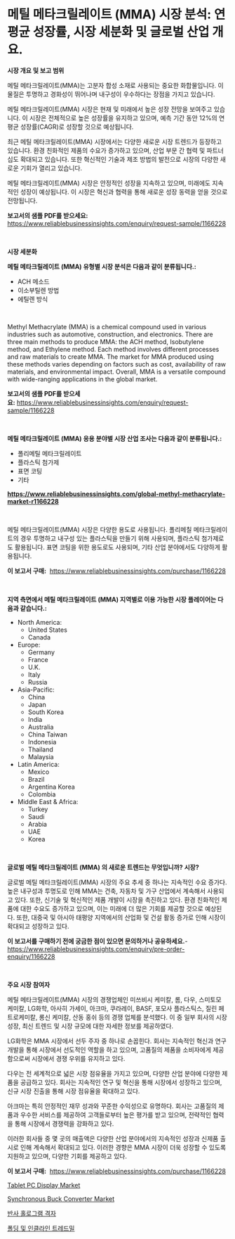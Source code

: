 <p><h1>메틸 메타크릴레이트 (MMA) 시장 분석: 연평균 성장률, 시장 세분화 및 글로벌 산업 개요.</h1></p><p><strong>시장 개요 및 보고 범위</strong></p>
<p><p>메틸 메타크릴레이트(MMA)는 고분자 합성 소재로 사용되는 중요한 화합물입니다. 이 물질은 투명하고 경화성이 뛰어나며 내구성이 우수하다는 장점을 가지고 있습니다. </p><p>메틸 메타크릴레이트(MMA) 시장은 현재 및 미래에서 높은 성장 전망을 보여주고 있습니다. 이 시장은 전체적으로 높은 성장률을 유지하고 있으며, 예측 기간 동안 12%의 연평균 성장률(CAGR)로 성장할 것으로 예상됩니다. </p><p>최근 메틸 메타크릴레이트(MMA) 시장에서는 다양한 새로운 시장 트렌드가 등장하고 있습니다. 환경 친화적인 제품의 수요가 증가하고 있으며, 산업 부문 간 협력 및 파트너십도 확대되고 있습니다. 또한 혁신적인 기술과 제조 방법의 발전으로 시장의 다양한 새로운 기회가 열리고 있습니다. </p><p>메틸 메타크릴레이트(MMA) 시장은 안정적인 성장을 지속하고 있으며, 미래에도 지속적인 성장이 예상됩니다. 이 시장은 혁신과 협력을 통해 새로운 성장 동력을 얻을 것으로 전망됩니다.</p></p>
<p><strong>보고서의 샘플 PDF를 받으세요:</strong> <a href="https://www.reliablebusinessinsights.com/enquiry/request-sample/1166228">https://www.reliablebusinessinsights.com/enquiry/request-sample/1166228</a></p>
<p>&nbsp;</p>
<p><strong>시장 세분화</strong></p>
<p><strong>메틸 메타크릴레이트 (MMA) 유형별 시장 분석은 다음과 같이 분류됩니다.:</strong></p>
<p><ul><li>ACH 메소드</li><li>이소부틸렌 방법</li><li>에틸렌 방식</li></ul></p>
<p>&nbsp;</p>
<p><p>Methyl Methacrylate (MMA) is a chemical compound used in various industries such as automotive, construction, and electronics. There are three main methods to produce MMA: the ACH method, Isobutylene method, and Ethylene method. Each method involves different processes and raw materials to create MMA. The market for MMA produced using these methods varies depending on factors such as cost, availability of raw materials, and environmental impact. Overall, MMA is a versatile compound with wide-ranging applications in the global market.</p></p>
<p><strong>보고서의 샘플 PDF를 받으세요:</strong>&nbsp;<a href="https://www.reliablebusinessinsights.com/enquiry/request-sample/1166228">https://www.reliablebusinessinsights.com/enquiry/request-sample/1166228</a></p>
<p>&nbsp;</p>
<p><strong> 메틸 메타크릴레이트 (MMA) 응용 분야별 시장 산업 조사는 다음과 같이 분류됩니다.:</strong></p>
<p><ul><li>폴리메틸 메타크릴레이트</li><li>플라스틱 첨가제</li><li>표면 코팅</li><li>기타</li></ul></p>
<p><strong><a href="https://www.reliablebusinessinsights.com/global-methyl-methacrylate-market-r1166228">https://www.reliablebusinessinsights.com/global-methyl-methacrylate-market-r1166228</a></strong></p>
<p>&nbsp;</p>
<p><p>메틸 메타크릴레이트(MMA) 시장은 다양한 용도로 사용됩니다. 폴리메칠 메타크릴레이트의 경우 투명하고 내구성 있는 플라스틱을 만들기 위해 사용되며, 플라스틱 첨가제로도 활용됩니다. 표면 코팅을 위한 용도로도 사용되며, 기타 산업 분야에서도 다양하게 활용됩니다.</p></p>
<p><strong>이 보고서 구매:</strong>&nbsp; <a href="https://www.reliablebusinessinsights.com/purchase/1166228">https://www.reliablebusinessinsights.com/purchase/1166228</a></p>
<p>&nbsp;</p>
<p><strong>지역 측면에서 메틸 메타크릴레이트 (MMA) 지역별로 이용 가능한 시장 플레이어는 다음과 같습니다.:</strong></p>
<p><ul>
    <li>
        North America:
        <ul>
            <li>United States</li>
            <li>Canada</li>
        </ul>
    </li>
    <li>
        Europe:
        <ul>
            <li>Germany</li>
            <li>France</li>
            <li>U.K.</li>
            <li>Italy</li>
            <li>Russia</li>
        </ul>
    </li>
    <li>
        Asia-Pacific:
        <ul>
            <li>China</li>
            <li>Japan</li>
            <li>South Korea</li>
            <li>India</li>
            <li>Australia</li>
            <li>China Taiwan</li>
            <li>Indonesia</li>
            <li>Thailand</li>
            <li>Malaysia</li>
        </ul>
    </li>
    <li>
        Latin America:
        <ul>
            <li>Mexico</li>
            <li>Brazil</li>
            <li>Argentina Korea</li>
            <li>Colombia</li>
        </ul>
    </li>
    <li>
        Middle East & Africa:
        <ul>
            <li>Turkey</li>
            <li>Saudi</li>
            <li>Arabia</li>
            <li>UAE</li>
            <li>Korea</li>
        </ul>
    </li>
    </ul></p>
<p>&nbsp;</p>
<p><strong>글로벌 메틸 메타크릴레이트 (MMA) 의 새로운 트렌드는 무엇입니까? 시장?</strong></p>
<p><p>글로벌 메틸 메타크릴레이트(MMA) 시장의 주요 추세 중 하나는 지속적인 수요 증가다. 높은 내구성과 투명도로 인해 MMA는 건축, 자동차 및 가구 산업에서 계속해서 사용되고 있다. 또한, 신기술 및 혁신적인 제품 개발이 시장을 촉진하고 있다. 환경 친화적인 제품에 대한 수요도 증가하고 있으며, 이는 미래에 더 많은 기회를 제공할 것으로 예상된다. 또한, 대중국 및 아시아 태평양 지역에서의 산업화 및 건설 활동 증가로 인해 시장이 확대되고 성장하고 있다.</p></p>
<p><strong>이 보고서를 구매하기 전에 궁금한 점이 있으면 문의하거나 공유하세요.</strong>- <a href="https://www.reliablebusinessinsights.com/enquiry/pre-order-enquiry/1166228">https://www.reliablebusinessinsights.com/enquiry/pre-order-enquiry/1166228</a></p>
<p>&nbsp;</p>
<p><strong>주요 시장 참여자</strong></p>
<p><p>메틸 메타크릴레이트(MMA) 시장의 경쟁업체인 미쓰비시 케미칼, 롬, 다우, 스미토모 케미칼, LG화학, 아사히 가세이, 아크마, 쿠라레이, BASF, 포모사 플라스틱스, 질린 페트로케미칼, 롱신 케미칼, 산동 홍쉬 등의 경쟁 업체를 분석했다. 이 중 일부 회사의 시장 성장, 최신 트렌드 및 시장 규모에 대한 자세한 정보를 제공하였다.</p><p>LG화학은 MMA 시장에서 선두 주자 중 하나로 손꼽힌다. 회사는 지속적인 혁신과 연구 개발을 통해 시장에서 선도적인 역할을 하고 있으며, 고품질의 제품을 소비자에게 제공함으로써 시장에서 경쟁 우위를 유지하고 있다.</p><p>다우는 전 세계적으로 넓은 시장 점유율을 가지고 있으며, 다양한 산업 분야에 다양한 제품을 공급하고 있다. 회사는 지속적인 연구 및 혁신을 통해 시장에서 성장하고 있으며, 신규 시장 진출을 통해 시장 점유율을 확대하고 있다.</p><p>아크마는 특히 안정적인 재무 성과와 꾸준한 수익성으로 유명하다. 회사는 고품질의 제품과 우수한 서비스를 제공하여 고객들로부터 높은 평가를 받고 있으며, 전략적인 협력을 통해 시장에서 경쟁력을 강화하고 있다.</p><p>이러한 회사들 중 몇 곳의 매출액은 다양한 산업 분야에서의 지속적인 성장과 신제품 출시로 인해 계속해서 확대되고 있다. 이러한 경향은 MMA 시장이 더욱 성장할 수 있도록 지원하고 있으며, 다양한 기회를 제공하고 있다.</p></p>
<p><strong>이 보고서 구매:</strong>&nbsp;&nbsp;<a href="https://www.reliablebusinessinsights.com/purchase/1166228">https://www.reliablebusinessinsights.com/purchase/1166228</a></p>
<p><p><a href="https://issuu.com/reportprime-2/docs/tablet-pc-display-market-size-2030.pptx">Tablet PC Display Market</a></p><p><a href="https://issuu.com/reportprime-2/docs/synchronous-buck-converter-market-size-2030.pptx">Synchronous Buck Converter Market</a></p><p><a href="https://github.com/asratman/Market-Research-Report-List-1/blob/main/616784692293.md">반사 홀로그램 격자</a></p><p><a href="https://github.com/OliverBarry1954/Market-Research-Report-List-1/blob/main/770609092294.md">폴딩 및 인클라인 트레드밀</a></p></p>